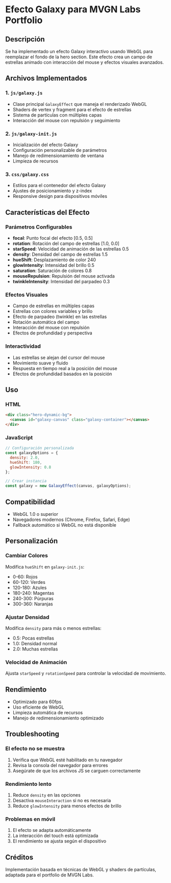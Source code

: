 # Efecto Galaxy para MVGN Labs Portfolio

## Descripción
Se ha implementado un efecto Galaxy interactivo usando WebGL para reemplazar el fondo de la hero section. Este efecto crea un campo de estrellas animado con interacción del mouse y efectos visuales avanzados.

## Archivos Implementados

### 1. `js/galaxy.js`
- Clase principal `GalaxyEffect` que maneja el renderizado WebGL
- Shaders de vertex y fragment para el efecto de estrellas
- Sistema de partículas con múltiples capas
- Interacción del mouse con repulsión y seguimiento

### 2. `js/galaxy-init.js`
- Inicialización del efecto Galaxy
- Configuración personalizable de parámetros
- Manejo de redimensionamiento de ventana
- Limpieza de recursos

### 3. `css/galaxy.css`
- Estilos para el contenedor del efecto Galaxy
- Ajustes de posicionamiento y z-index
- Responsive design para dispositivos móviles

## Características del Efecto

### Parámetros Configurables
- **focal**: Punto focal del efecto [0.5, 0.5]
- **rotation**: Rotación del campo de estrellas [1.0, 0.0]
- **starSpeed**: Velocidad de animación de las estrellas 0.5
- **density**: Densidad del campo de estrellas 1.5
- **hueShift**: Desplazamiento de color 240
- **glowIntensity**: Intensidad del brillo 0.5
- **saturation**: Saturación de colores 0.8
- **mouseRepulsion**: Repulsión del mouse activada
- **twinkleIntensity**: Intensidad del parpadeo 0.3

### Efectos Visuales
- Campo de estrellas en múltiples capas
- Estrellas con colores variables y brillo
- Efecto de parpadeo (twinkle) en las estrellas
- Rotación automática del campo
- Interacción del mouse con repulsión
- Efectos de profundidad y perspectiva

### Interactividad
- Las estrellas se alejan del cursor del mouse
- Movimiento suave y fluido
- Respuesta en tiempo real a la posición del mouse
- Efectos de profundidad basados en la posición

## Uso

### HTML
```html
<div class="hero-dynamic-bg">
  <canvas id="galaxy-canvas" class="galaxy-container"></canvas>
</div>
```

### JavaScript
```javascript
// Configuración personalizada
const galaxyOptions = {
  density: 2.0,
  hueShift: 180,
  glowIntensity: 0.8
};

// Crear instancia
const galaxy = new GalaxyEffect(canvas, galaxyOptions);
```

## Compatibilidad
- WebGL 1.0 o superior
- Navegadores modernos (Chrome, Firefox, Safari, Edge)
- Fallback automático si WebGL no está disponible

## Personalización

### Cambiar Colores
Modifica `hueShift` en `galaxy-init.js`:
- 0-60: Rojos
- 60-120: Verdes  
- 120-180: Azules
- 180-240: Magentas
- 240-300: Púrpuras
- 300-360: Naranjas

### Ajustar Densidad
Modifica `density` para más o menos estrellas:
- 0.5: Pocas estrellas
- 1.0: Densidad normal
- 2.0: Muchas estrellas

### Velocidad de Animación
Ajusta `starSpeed` y `rotationSpeed` para controlar la velocidad de movimiento.

## Rendimiento
- Optimizado para 60fps
- Uso eficiente de WebGL
- Limpieza automática de recursos
- Manejo de redimensionamiento optimizado

## Troubleshooting

### El efecto no se muestra
1. Verifica que WebGL esté habilitado en tu navegador
2. Revisa la consola del navegador para errores
3. Asegúrate de que los archivos JS se carguen correctamente

### Rendimiento lento
1. Reduce `density` en las opciones
2. Desactiva `mouseInteraction` si no es necesaria
3. Reduce `glowIntensity` para menos efectos de brillo

### Problemas en móvil
1. El efecto se adapta automáticamente
2. La interacción del touch está optimizada
3. El rendimiento se ajusta según el dispositivo

## Créditos
Implementación basada en técnicas de WebGL y shaders de partículas, adaptada para el portfolio de MVGN Labs.
